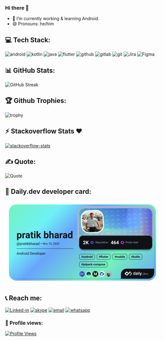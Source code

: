### Hi there 👋
- 🔭 I’m currently working & learning Android.
- 😄 Pronouns: he/him

## 💻 Tech Stack:
![android](https://img.shields.io/badge/android-23272a?style=for-the-badge&logo=android&logoColor=3DDC84)
![kotlin](https://img.shields.io/badge/kotlin-23272a?style=for-the-badge&logo=kotlin&logoColor=7F52FF)
![java](https://img.shields.io/badge/java-C74634?style=for-the-badge&logo=java&logoColor=7F52FF)
![flutter](https://img.shields.io/badge/flutter-23272a?style=for-the-badge&logo=flutter&logoColor=29B6F6)
![github](https://img.shields.io/badge/github-23272a?style=for-the-badge&logo=github&logoColor=fafbfc)
![gitlab](https://img.shields.io/badge/gitlab-23272a?style=for-the-badge&logo=gitlab&logoColor=fc6d27)
![git](https://img.shields.io/badge/git-23272a?style=for-the-badge&logo=git&logoColor=FF8080)
![Jira](https://img.shields.io/badge/jira-23272a?style=for-the-badge&logo=jira&logoColor=0255CF)
![Figma](https://img.shields.io/badge/figma-23272a?style=for-the-badge&logo=figma&logoColor=f24e1e)

## 📊 GitHub Stats:
![GitHub Streak](https://streak-stats.demolab.com?user=pratikPSB&theme=dark&hide_border=true&date_format=j%20M%5B%20Y%5D&background=23272A)

## 🏆 Github Trophies:
![trophy](https://github-profile-trophy.vercel.app/?username=pratikPSB&theme=discord&margin-w=5&no-frame=true)

## :zap: Stackoverflow Stats ❤️ 
[![stackoverflow-stats](https://github-stackoverflow-readme.vercel.app/?userId=12640900)](https://stackoverflow.com/users/12640900/pratik-psb)

## ✍️ Quote:
![Quote](https://quotes-github-readme.vercel.app/api?type=horizontal&theme=dracula&quote=Just%20Delvelop%20good%20things.)

## 📖 Daily.dev developer card:
<a href="https://app.daily.dev/pratikbharad"><img src="https://github.com/pratikPSB/pratikPSB/blob/main/devcard.png" width="652" alt="pratik bharad's Dev Card"/></a>

## 📞 Reach me:
[![Linked-in](https://img.shields.io/badge/linkedin-23272A?style=for-the-badge&logo=linkedin&logoColor=0A66C2&link=https%3A%2F%2Fin.linkedin.com%2Fin%2Fpratik-bharad)](https://www.linkedin.com/in/pratik-bharad)
[![skype](https://img.shields.io/badge/skype-23272A?style=for-the-badge&logo=skype&logoColor=00aff0&link=https://join.skype.com/invite/U6UcDxdICnCn)](https://join.skype.com/invite/U6UcDxdICnCn)
[![email](https://img.shields.io/badge/mail-23272A?style=for-the-badge&logo=gmail&logoColor=c71610&link=mailto:pratikbharad99@gmail.com)](mailto:pratikbharad99@gmail.com)
[![whatsapp](https://img.shields.io/badge/whatsapp-23272A?style=for-the-badge&logo=whatsapp&logoColor=25d366&link=https://wa.link/wje2zk)](https://wa.link/wje2zk)

### 👀 Profile views:
[![Profile Views](https://komarev.com/ghpvc/?username=pratikPSB&label=Profile%20views&color=23272A&style=for-the-badge)](https://github.com/pratikPSB)
